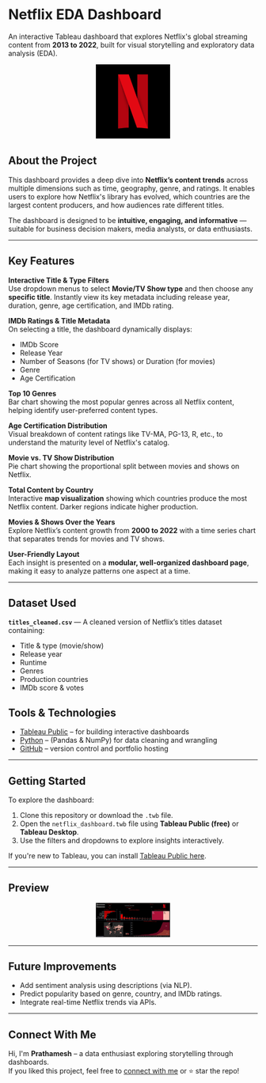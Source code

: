 #  Netflix EDA Dashboard

An interactive Tableau dashboard that explores Netflix's global streaming content from **2013 to 2022**, built for visual storytelling and exploratory data analysis (EDA).

<p align="center">
  <img src="Logo-Netflix-Png-768x768.png" width="150" alt="Netflix Logo"/>
</p>

##  About the Project

This dashboard provides a deep dive into **Netflix’s content trends** across multiple dimensions such as time, geography, genre, and ratings. It enables users to explore how Netflix's library has evolved, which countries are the largest content producers, and how audiences rate different titles.

The dashboard is designed to be **intuitive, engaging, and informative** — suitable for business decision makers, media analysts, or data enthusiasts.

---

##  Key Features

 **Interactive Title & Type Filters**  
Use dropdown menus to select **Movie/TV Show type** and then choose any **specific title**. Instantly view its key metadata including release year, duration, genre, age certification, and IMDb rating.

 **IMDb Ratings & Title Metadata**  
On selecting a title, the dashboard dynamically displays:
- IMDb Score  
- Release Year  
- Number of Seasons (for TV shows) or Duration (for movies)  
- Genre  
- Age Certification

 **Top 10 Genres**  
Bar chart showing the most popular genres across all Netflix content, helping identify user-preferred content types.

 **Age Certification Distribution**  
Visual breakdown of content ratings like TV-MA, PG-13, R, etc., to understand the maturity level of Netflix's catalog.

 **Movie vs. TV Show Distribution**  
Pie chart showing the proportional split between movies and shows on Netflix.

 **Total Content by Country**  
Interactive **map visualization** showing which countries produce the most Netflix content. Darker regions indicate higher production.

 **Movies & Shows Over the Years**  
Explore Netflix’s content growth from **2000 to 2022** with a time series chart that separates trends for movies and TV shows.

 **User-Friendly Layout**  
Each insight is presented on a **modular, well-organized dashboard page**, making it easy to analyze patterns one aspect at a time.

---

##  Dataset Used

**`titles_cleaned.csv`** — A cleaned version of Netflix’s titles dataset containing:
- Title & type (movie/show)
- Release year
- Runtime
- Genres
- Production countries
- IMDb score & votes

##  Tools & Technologies

- [Tableau Public](https://public.tableau.com/) – for building interactive dashboards   
- [Python](https://www.python.org/) – (Pandas & NumPy) for data cleaning and wrangling
- [GitHub](https://github.com/) – version control and portfolio hosting

---

##  Getting Started

To explore the dashboard:

1. Clone this repository or download the `.twb` file.
2. Open the `netflix_dashboard.twb` file using **Tableau Public (free)** or **Tableau Desktop**.
3. Use the filters and dropdowns to explore insights interactively.

 If you're new to Tableau, you can install [Tableau Public here](https://public.tableau.com/en-us/s/download/).

---

##  Preview

<p align="center">
  <img src="dashboard.jpg" width="150" alt="Dashboard"/>
</p>

---

##  Future Improvements

- Add sentiment analysis using descriptions (via NLP).
- Predict popularity based on genre, country, and IMDb ratings.
- Integrate real-time Netflix trends via APIs.

---


##  Connect With Me

 Hi, I'm **Prathamesh** – a data enthusiast exploring storytelling through dashboards.  
If you liked this project, feel free to [connect with me](https://github.com/prathu10) or ⭐ star the repo!

